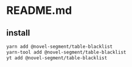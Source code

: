 # README.md

    

## install

```bash
yarn add @novel-segment/table-blacklist
yarn-tool add @novel-segment/table-blacklist
yt add @novel-segment/table-blacklist
```

